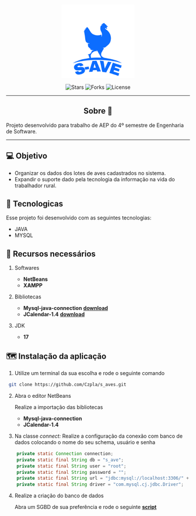<p align="center">
  <img alt="S_AVES" src=".github/logo.png" width="200px">
</p>

<p align="center">
  <img src="https://img.shields.io/github/stars/Czpla/s_aves?label=stars&message=MIT&color=000000&labelColor=0c6dff" alt="Stars">
  <img src="https://img.shields.io/github/forks/Czpla/s_aves?label=forks&message=MIT&color=000000&labelColor=0c6dff" alt="Forks">     
  <img  src="https://img.shields.io/static/v1?label=license&message=MIT&color=000000&labelColor=0c6dff" alt="License">

</p>

---

<h2 align="center">Sobre 📖</h2>

Projeto desenvolvido para trabalho de AEP do 4º semestre de Engenharia de Software.

---

## 💻 Objetivo

 - Organizar os dados dos lotes de aves cadastrados no sistema. 
 - Expandir o suporte dado pela tecnologia da informação na vida do trabalhador rural. 

## 🚀 Tecnologicas

Esse projeto foi desenvolvido com as seguintes tecnologias:

 - JAVA
 - MYSQL

## 📘 Recursos necessários

1. Softwares
  
    - **NetBeans**
    - **XAMPP**

2. Bibliotecas

    - **Mysql-java-connection** **[download](https://dev.mysql.com/downloads/file/?id=507327)**
    - **JCalendar-1.4** **[download](https://www.toedter.com/download/jcalendar-1.4.zip)**

3. JDK
    - **17**

## 🗺 Instalação da aplicação

 1. Utilize um terminal da sua escolha e rode o seguinte comando

```bash
 git clone https://github.com/Czpla/s_aves.git
```

2. Abra o editor NetBeans
 
    Realize a importação das bibliotecas

      - **Mysql-java-connection**
      - **JCalendar-1.4**
 
3. Na classe _connect:_ Realize a configuração da conexão com banco de dados colocando o nome do seu schema, usuário e senha

```java
    private static Connection connection;
    private static final String db = "s_ave";
    private static final String user = "root";
    private static final String password = "";
    private static final String url = "jdbc:mysql://localhost:3306/" + db;
    private static final String driver = "com.mysql.cj.jdbc.Driver";
```
4. Realize a criação do banco de dados
    
    Abra um SGBD de sua preferência e rode o seguinte **[script](.github/script-a_aves.sql)**
  
     


